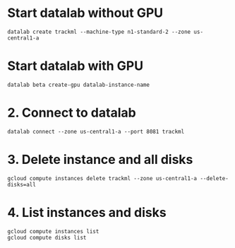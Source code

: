 
# Start datalab without GPU

~~~~
datalab create trackml --machine-type n1-standard-2 --zone us-central1-a
~~~~

# Start datalab with GPU
~~~~
datalab beta create-gpu datalab-instance-name
~~~~

# 2. Connect to datalab
~~~~
datalab connect --zone us-central1-a --port 8081 trackml
~~~~

# 3. Delete instance and all disks
~~~~
gcloud compute instances delete trackml --zone us-central1-a --delete-disks=all
~~~~

# 4. List instances and disks
~~~~
gcloud compute instances list
gcloud compute disks list
~~~~
